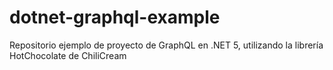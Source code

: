 # dotnet-graphql-example
Repositorio ejemplo de proyecto de GraphQL en .NET 5, utilizando la librería HotChocolate de ChiliCream

